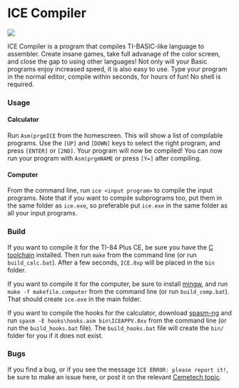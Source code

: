 # ICE Compiler
![](http://i.imgur.com/yLPnSG7.png)

ICE Compiler is a program that compiles TI-BASIC-like language to assembler. Create insane games, take full advanage of the color screen, and close the gap to using other languages! Not only will your Basic programs enjoy increased speed, it is also easy to use. Type your program in the normal editor, compile within seconds, for hours of fun! No shell is required.

### Usage
#### Calculator
Run `Asm(prgmICE` from the homescreen. This will show a list of compilable programs. Use the `[UP]` and `[DOWN]` keys to select the right program, and press `[ENTER]` or `[2ND]`. Your program will now be compiled!  You can now run your program with `Asm(prgmNAME` or press `[Y=]` after compiling.

#### Computer
From the command line, run `ice <input program>` to compile the input programs. Note that if you want to compile subprograms too, put them in the same folder as `ice.exe`, so preferable put `ice.exe` in the same folder as all your input programs.

### Build
If you want to compile it for the TI-84 Plus CE, be sure you have the [C toolchain](http://tiny.cc/clibs) installed. Then run `make` from the command line (or run `build_calc.bat`). After a few seconds, `ICE.8xp` will be placed in the `bin` folder.

If you want to compile it for the computer, be sure to install [mingw](https://sourceforge.net/projects/mingw/files/), and run `make -f makefile.computer` from the command line (or run `build_comp.bat`). That should create `ice.exe` in the main folder.

If you want to compile the hooks for the calculator, download [spasm-ng](https://github.com/alberthdev/spasm-ng/releases) and run `spasm -E hooks\hooks.asm bin\ICEAPPV.8xv` from the command line (or run the `build_hooks.bat` file). The `build_hooks.bat` file will create the `bin/` folder for you if it does not exist.

### Bugs
If you find a bug, or if you see the message `ICE ERROR: please report it!`, be sure to make an issue here, or post it on the relevant [Cemetech topic](https://www.cemetech.net/forum/viewtopic.php?t=12616).
